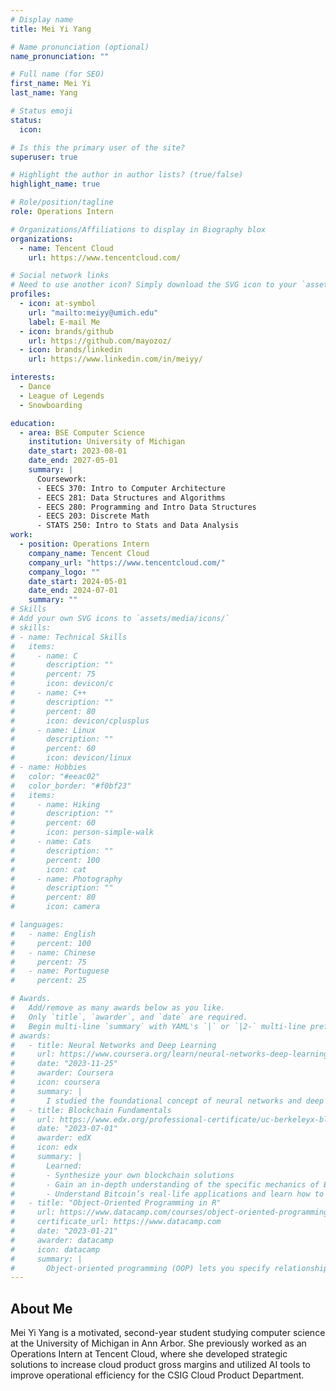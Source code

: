 ```yaml
---
# Display name
title: Mei Yi Yang

# Name pronunciation (optional)
name_pronunciation: ""

# Full name (for SEO)
first_name: Mei Yi
last_name: Yang

# Status emoji
status:
  icon:

# Is this the primary user of the site?
superuser: true

# Highlight the author in author lists? (true/false)
highlight_name: true

# Role/position/tagline
role: Operations Intern

# Organizations/Affiliations to display in Biography blox
organizations:
  - name: Tencent Cloud
    url: https://www.tencentcloud.com/

# Social network links
# Need to use another icon? Simply download the SVG icon to your `assets/media/icons/` folder.
profiles:
  - icon: at-symbol
    url: "mailto:meiyy@umich.edu"
    label: E-mail Me
  - icon: brands/github
    url: https://github.com/mayozoz/
  - icon: brands/linkedin
    url: https://www.linkedin.com/in/meiyy/

interests:
  - Dance
  - League of Legends
  - Snowboarding

education:
  - area: BSE Computer Science
    institution: University of Michigan
    date_start: 2023-08-01
    date_end: 2027-05-01
    summary: |
      Coursework:
      - EECS 370: Intro to Computer Architecture
      - EECS 281: Data Structures and Algorithms
      - EECS 280: Programming and Intro Data Structures
      - EECS 203: Discrete Math
      - STATS 250: Intro to Stats and Data Analysis
work:
  - position: Operations Intern
    company_name: Tencent Cloud
    company_url: "https://www.tencentcloud.com/"
    company_logo: ""
    date_start: 2024-05-01
    date_end: 2024-07-01
    summary: ""
# Skills
# Add your own SVG icons to `assets/media/icons/`
# skills:
# - name: Technical Skills
#   items:
#     - name: C
#       description: ""
#       percent: 75
#       icon: devicon/c
#     - name: C++
#       description: ""
#       percent: 80
#       icon: devicon/cplusplus
#     - name: Linux
#       description: ""
#       percent: 60
#       icon: devicon/linux
# - name: Hobbies
#   color: "#eeac02"
#   color_border: "#f0bf23"
#   items:
#     - name: Hiking
#       description: ""
#       percent: 60
#       icon: person-simple-walk
#     - name: Cats
#       description: ""
#       percent: 100
#       icon: cat
#     - name: Photography
#       description: ""
#       percent: 80
#       icon: camera

# languages:
#   - name: English
#     percent: 100
#   - name: Chinese
#     percent: 75
#   - name: Portuguese
#     percent: 25

# Awards.
#   Add/remove as many awards below as you like.
#   Only `title`, `awarder`, and `date` are required.
#   Begin multi-line `summary` with YAML's `|` or `|2-` multi-line prefix and indent 2 spaces below.
# awards:
#   - title: Neural Networks and Deep Learning
#     url: https://www.coursera.org/learn/neural-networks-deep-learning
#     date: "2023-11-25"
#     awarder: Coursera
#     icon: coursera
#     summary: |
#       I studied the foundational concept of neural networks and deep learning. By the end, I was familiar with the significant technological trends driving the rise of deep learning; build, train, and apply fully connected deep neural networks; implement efficient (vectorized) neural networks; identify key parameters in a neural network’s architecture; and apply deep learning to your own applications.
#   - title: Blockchain Fundamentals
#     url: https://www.edx.org/professional-certificate/uc-berkeleyx-blockchain-fundamentals
#     date: "2023-07-01"
#     awarder: edX
#     icon: edx
#     summary: |
#       Learned:
#       - Synthesize your own blockchain solutions
#       - Gain an in-depth understanding of the specific mechanics of Bitcoin
#       - Understand Bitcoin’s real-life applications and learn how to attack and destroy Bitcoin, Ethereum, smart contracts and Dapps, and alternatives to Bitcoin’s Proof-of-Work consensus algorithm
#   - title: "Object-Oriented Programming in R"
#     url: https://www.datacamp.com/courses/object-oriented-programming-with-s3-and-r6-in-r
#     certificate_url: https://www.datacamp.com
#     date: "2023-01-21"
#     awarder: datacamp
#     icon: datacamp
#     summary: |
#       Object-oriented programming (OOP) lets you specify relationships between functions and the objects that they can act on, helping you manage complexity in your code. This is an intermediate level course, providing an introduction to OOP, using the S3 and R6 systems. S3 is a great day-to-day R programming tool that simplifies some of the functions that you write. R6 is especially useful for industry-specific analyses, working with web APIs, and building GUIs.
---
```


## About Me

Mei Yi Yang is a motivated, second-year student studying computer science at the University of Michigan in Ann Arbor. She previously worked as an Operations Intern at Tencent Cloud, where she developed strategic solutions to increase cloud product gross margins and utilized AI tools to improve operational efficiency for the CSIG Cloud Product Department.
